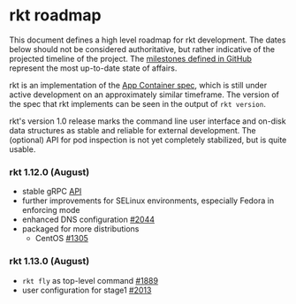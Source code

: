 # rkt roadmap

This document defines a high level roadmap for rkt development.
The dates below should not be considered authoritative, but rather indicative of the projected timeline of the project.
The [milestones defined in GitHub](https://github.com/coreos/rkt/milestones) represent the most up-to-date state of affairs.

rkt is an implementation of the [App Container spec](https://github.com/appc/spec), which is still under active development on an approximately similar timeframe.
The version of the spec that rkt implements can be seen in the output of `rkt version`.

rkt's version 1.0 release marks the command line user interface and on-disk data structures as stable and reliable for external development. The (optional) API for pod inspection is not yet completely stabilized, but is quite usable.

### rkt 1.12.0 (August)

- stable gRPC [API](https://github.com/coreos/rkt/tree/master/api/v1alpha)
- further improvements for SELinux environments, especially Fedora in enforcing mode
- enhanced DNS configuration [#2044](https://github.com/coreos/rkt/issues/2044)
- packaged for more distributions
  - CentOS [#1305](https://github.com/coreos/rkt/issues/1305)

### rkt 1.13.0 (August)

- `rkt fly` as top-level command [#1889](https://github.com/coreos/rkt/issues/1889)
- user configuration for stage1 [#2013](https://github.com/coreos/rkt/issues/2013)
